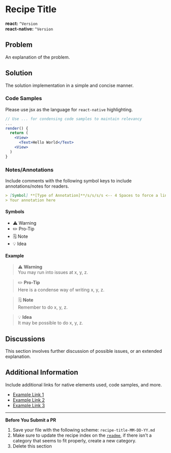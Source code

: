 # Recipe Title
**react:** `^Version` <br>
**react-native:** `^Version`

## Problem
An explanation of the problem.

## Solution
The solution implementation in a simple and concise manner.

### Code Samples
Please use jsx as the language for `react-native` highlighting.

```jsx
// Use ... for condensing code samples to maintain relevancy
... 
render() {
  return (
    <View>
      <Text>Hello World</Text>
    <View>
  )
}
```

### Notes/Annotations
Include comments with the following symbol keys to include annotations/notes for readers.
```md
> [Symbol] **[Type of Annotation]**/s/s/s/s <-- 4 Spaces to force a line break
> Your annotation here
```
#### Symbols
- ⚠️ Warning
- ✏️ Pro-Tip    
- 🗒 Note    
- 💡 Idea    

#### Example

> ⚠️ **Warning**    
> You may run into issues at x, y, z.

> ✏️ **Pro-Tip**    
> Here is a condense way of writing x, y, z.

> 🗒 **Note**    
> Remember to do x, y, z.

> 💡 **Idea**    
> It may be possible to do x, y, z.

## Discussions
This section involves further discussion of possible issues, or an extended explanation.

## Additional Information
Include additional links for native elements used, code samples, and more.
- [Example Link 1](link)
- [Example Link 2](link)
- [Example Link 3](link)

---
**Before You Submit a PR**
1. Save your file with the following scheme: `recipe-title-MM-DD-YY.md`
2. Make sure to update the recipe index on the [`readme`](https://github.com/brh55/rn-component-cookbook/blob/master/readme.md), if there isn't a category that seems to fit properly, create a new category.
3. Delete this section
